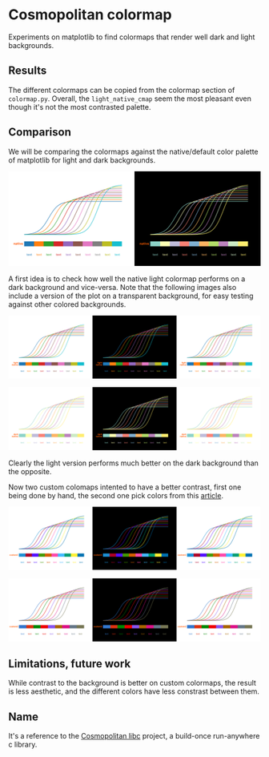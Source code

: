 # Cosmopolitan colormap

Experiments on matplotlib to find colormaps that render well dark and light backgrounds.

## Results

The different colormaps can be copied from the colormap section of `colormap.py`. Overall, the `light_native_cmap` seem the most pleasant even though it's not the most contrasted palette.

## Comparison

We will be comparing the colormaps against the native/default color palette of matplotlib for light and dark backgrounds.

![a plot of colored lines above a plot of color gradient above the word "text" repeated in each color of the colormap against a light and dark backgrounds](/native.png)

A first idea is to check how well the native light colormap performs on a dark background and vice-versa. Note that the following images also include a version of the plot on a transparent background, for easy testing against other colored backgrounds.

![a plot of colored lines above a plot of color gradient above the word "text" repeated in each color of the colormap against a light and dark backgrounds](/light_native.png)

![a plot of colored lines above a plot of color gradient above the word "text" repeated in each color of the colormap against a light and dark backgrounds](/dark_native.png)

Clearly the light version performs much better on the dark background than the opposite.

Now two custom colomaps intented to have a better contrast, first one being done by hand, the second one pick colors from this [article](https://dev.to/finnhvman/which-colors-look-good-on-black-and-white-2pe6).

![a plot of colored lines above a plot of color gradient above the word "text" repeated in each color of the colormap against a light and dark backgrounds](/custom1.png)

![a plot of colored lines above a plot of color gradient above the word "text" repeated in each color of the colormap against a light and dark backgrounds](/custom2.png)


## Limitations, future work

While contrast to the background is better on custom colormaps, the result is less aesthetic, and the different colors have less constrast between them.

## Name

It's a reference to the [Cosmopolitan libc](https://justine.lol/cosmopolitan/index.html) project, a build-once run-anywhere c library.